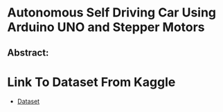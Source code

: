 # Autonomous Self Driving Car Using Arduino UNO and Stepper Motors
## Abstract:




# Link To Dataset From Kaggle

- [Dataset](https://www.kaggle.com/datasets/karthika95/pedestrian-detection)

